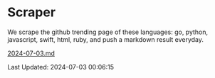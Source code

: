 # Scraper

We scrape the github trending page of these languages: go, python, javascript, swift, html, ruby, and push a markdown result everyday.

[2024-07-03.md](https://github.com/henson/Scraper/blob/master/2024-07-03.md)

Last Updated: 2024-07-03 00:06:15